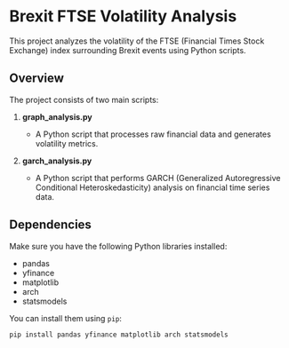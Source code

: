 # Brexit FTSE Volatility Analysis

This project analyzes the volatility of the FTSE (Financial Times Stock Exchange) index surrounding Brexit events using Python scripts.

## Overview

The project consists of two main scripts:

1. **graph_analysis.py**
   - A Python script that processes raw financial data and generates volatility metrics.
   
2. **garch_analysis.py**
   - A Python script that performs GARCH (Generalized Autoregressive Conditional Heteroskedasticity) analysis on financial time series data.

## Dependencies

Make sure you have the following Python libraries installed:

- pandas
- yfinance
- matplotlib
- arch
- statsmodels

You can install them using `pip`:

```bash
pip install pandas yfinance matplotlib arch statsmodels

